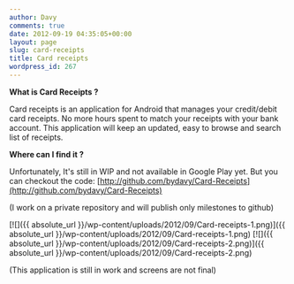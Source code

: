 ```yaml
---
author: Davy
comments: true
date: 2012-09-19 04:35:05+00:00
layout: page
slug: card-receipts
title: Card receipts
wordpress_id: 267
---
```


**What is Card Receipts ?**

Card receipts is an application for Android that manages your credit/debit card receipts. No more hours spent to match your receipts with your bank account. This application will keep an updated, easy to browse and search list of receipts.

**Where can I find it ?**

Unfortunately, It's still in WIP and not available in Google Play yet. But you can checkout the code: [http://github.com/bydavy/Card-Receipts](http://github.com/bydavy/Card-Receipts)

(I work on a private repository and will publish only milestones to github)

[![]({{ absolute_url }}/wp-content/uploads/2012/09/Card-receipts-1.png)]({{ absolute_url }}/wp-content/uploads/2012/09/Card-receipts-1.png)
[![]({{ absolute_url }}/wp-content/uploads/2012/09/Card-receipts-2.png)]({{ absolute_url }}/wp-content/uploads/2012/09/Card-receipts-2.png)

(This application is still in work and screens are not final)
